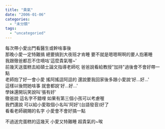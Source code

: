 ```yaml
---
title: "貴氣"
date: "2006-01-06"
categories: 
  - "未分類"
tags: 
  - "uncategoried"
---
```


每次帶小愛出門看醫生或幹啥事後  
那晚小愛一定特難搞 總要搞到大夜班才肯睡 要不就是嗯嗯啊啊的要人抱著睡  
我跟徹爸都忍不住嘀咕'這麼貴氣喔~'  
前幾天送蛋糕去給碩士論文指導老師吃 爸爸說看給教授"加持"過後會不會好帶一點  
老師抱了好一會小愛 搖阿搖逗阿逗的 還說要我回家後多跟小愛說'好...好...'  
這樣以後問她啥事 就會都說'好...好...'  
學妹還開玩笑說叫'張有好'  
徹爸說 這名字不錯哩 如果有第三個小孩可以考慮喔  
我們還說 可以給小愛取個小名叫'阿好'(台語發音)好了  
看看老師親賜的名字 小愛會不會好搞一點

不過送完蛋糕的這幾天 小愛又特難睡 超貴氣的~唉
